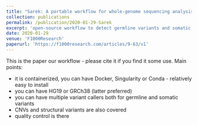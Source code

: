 ```yaml
---
title: "Sarek: A portable workflow for whole-genome sequencing analysis of germline and somatic variants"
collection: publications
permalink: /publication/2020-01-29-Sarek
excerpt: 'open-source workflow to detect germline variants and somatic mutations based on sequencing data'
date: 2020-01-29
venue: 'F1000Research'
paperurl: 'https://f1000research.com/articles/9-63/v1'
---
```

This is the paper our workflow - please cite it if you find it some use. Main points:

 - it is containerized, you can have Docker, Singularity or Conda - relatively easy to install
 - you can have HG19 or GRCh38 (latter preferred)
 - you can have multiple variant callers both for germline and somatic variants
 - CNVs and structural variants are also covered
 - quality control is there
